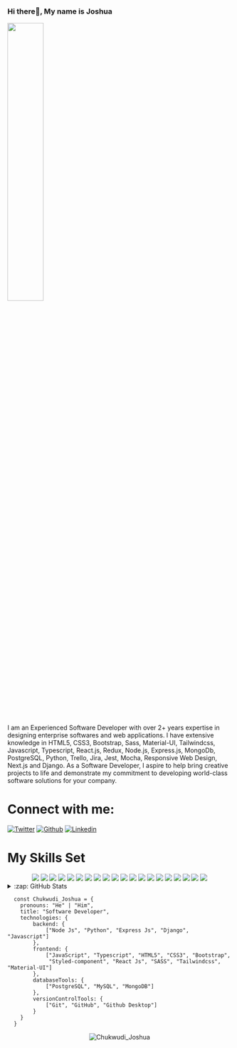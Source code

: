 ### Hi there👋, My name is Joshua

<img width="40%" align="center" src="https://res.cloudinary.com/chuksmbanaso/image/upload/v1652663511/media/4f214ce1b62fbcd1be3db466ffe7950e_afffjk.png" >

I am an Experienced Software Developer with over 2+ years expertise in designing enterprise softwares and web applications. I have extensive knowledge in HTML5, CSS3, Bootstrap, Sass, Material-UI, Tailwindcss, Javascript, Typescript, React.js, Redux, Node.js, Express.js, MongoDb, PostgreSQL, Python, Trello, Jira, Jest, Mocha, Responsive Web Design, Next.js and Django. As a Software Developer, I aspire to help bring creative projects to life and demonstrate my commitment to developing world-class software solutions for your company.

## <h1 align="left">Connect with me:</h1>

[![Twitter](https://img.shields.io/badge/Twitter-1DA1F2?style=for-the-badge&logo=twitter&logoColor=white)](https://www.twitter.com/ChuksJoshuaa)
[![Github](https://img.shields.io/badge/GitHub-100000?style=for-the-badge&logo=github&logoColor=white)](https://www.github.com/ChuksJoshuaa)
[![Linkedin](https://img.shields.io/badge/LinkedIn-0077B5?style=for-the-badge&logo=linkedin&logoColor=white)](https://www.linkedin.com/in/chuks-joshuaa/)


 ## <h1 align="left">My Skills Set</h1>
 
<div align="center"> 
 
   <img src="https://img.shields.io/badge/Bootstrap-563D7C?style=for-the-badge&logo=bootstrap&logoColor=white" />
   <img src="https://img.shields.io/badge/React-20232A?style=for-the-badge&logo=react&logoColor=61DAFB" />
   <img src="https://img.shields.io/badge/CSS3-1572B6?style=for-the-badge&logo=css3&logoColor=white" />
   <img src="https://img.shields.io/badge/HTML5-E34F26?style=for-the-badge&logo=html5&logoColor=white" />
   <img src="https://img.shields.io/badge/Sass-CC6699?style=for-the-badge&logo=sass&logoColor=white" />
   <img src="https://img.shields.io/badge/Material--UI-0081CB?style=for-the-badge&logo=material-ui&logoColor=white" />
   <img src="https://img.shields.io/badge/JavaScript-F7DF1E?style=for-the-badge&logo=javascript&logoColor=black" /> 
   <img src="https://img.shields.io/badge/TypeScript-007ACC?style=for-the-badge&logo=typescript&logoColor=white" />
   <img src="https://img.shields.io/badge/Node.js-43853D?style=for-the-badge&logo=node.js&logoColor=white" />  
   <img src="https://img.shields.io/badge/Tailwind_CSS-38B2AC?style=for-the-badge&logo=tailwind-css&logoColor=white" />
   <img src="https://img.shields.io/badge/styled--components-DB7093?style=for-the-badge&logo=styled-components&logoColor=white" />
   <img src="https://img.shields.io/badge/Redux-593D88?style=for-the-badge&logo=redux&logoColor=white" />
   <img src="https://img.shields.io/badge/Python-14354C?style=for-the-badge&logo=python&logoColor=white" />  
   <img src="https://img.shields.io/badge/Express.js-404D59?style=for-the-badge" />  
   <img src="https://img.shields.io/badge/Django-092E20?style=for-the-badge&logo=django&logoColor=white" /> 
   <img src="https://img.shields.io/badge/PostgreSQL-316192?style=for-the-badge&logo=postgresql&logoColor=white" />  
   <img src="https://img.shields.io/badge/MySQL-00000F?style=for-the-badge&logo=mysql&logoColor=white" />  
   <img src="https://img.shields.io/badge/MongoDB-4EA94B?style=for-the-badge&logo=mongodb&logoColor=white" />  
   <img src="https://img.shields.io/badge/Jest-323330?style=for-the-badge&logo=Jest&logoColor=white" />
   <img src="https://img.shields.io/badge/mocha.js-323330?style=for-the-badge&logo=mocha&logoColor=Brown" />
 
 </div>


<details>
  <summary>:zap: GitHub Stats</summary>

  <img align="left" alt="ChuksMbanaso's GitHub Stats" src="https://github-readme-stats.vercel.app/api?username=ChuksJoshuaa&show_icons=true&hide_border=true&theme=radical" />
  
 </details>

```
  const Chukwudi_Joshua = {
    pronouns: "He" | "Him",
    title: "Software Developer",
    technologies: {
        backend: {
            ["Node Js", "Python", "Express Js", "Django", "Javascript"]
        },
        frontend: {
            ["JavaScript", "Typescript", "HTML5", "CSS3", "Bootstrap", 
             "Styled-component", "React Js", "SASS", "Tailwindcss", "Material-UI"]
        },
        databaseTools: {
            ["PostgreSQL", "MySQL", "MongoDB"]
        },
        versionControlTools: {
            ["Git", "GitHub", "Github Desktop"]
        }
    }
  }    
```

<div align="center">
  <img align="center" src="https://github-readme-streak-stats.herokuapp.com/?user=ChuksJoshuaa&theme=dark" alt="Chukwudi_Joshua" />
</div>

